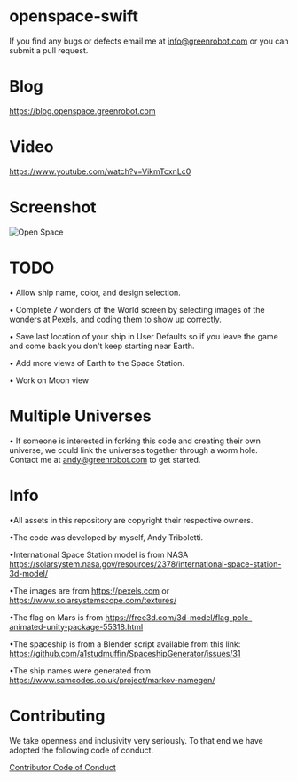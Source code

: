 # openspace-swift

If you find any bugs or defects email me at info@greenrobot.com or you can submit a pull request.

# Blog
https://blog.openspace.greenrobot.com


# Video
https://www.youtube.com/watch?v=VikmTcxnLc0

# Screenshot
![Open Space](https://i.imgur.com/8ERjHc9.png)

# TODO
• Allow ship name, color, and design selection.

• Complete 7 wonders of the World screen by selecting images of the wonders at Pexels, and coding them to show up correctly.

• Save last location of your ship in User Defaults so if you leave the game and come back you don't keep starting near Earth.

• Add more views of Earth to the Space Station.

• Work on Moon view

# Multiple Universes
• If someone is interested in forking this code and creating their own universe, we could link the universes together through a worm hole. Contact me at andy@greenrobot.com to get started.

# Info
•All assets in this repository are copyright their respective owners.

•The code was developed by myself, Andy Triboletti.

•International Space Station model is from NASA
https://solarsystem.nasa.gov/resources/2378/international-space-station-3d-model/

•The images are from https://pexels.com or https://www.solarsystemscope.com/textures/

•The flag on Mars is from https://free3d.com/3d-model/flag-pole-animated-unity-package-55318.html

•The spaceship is from a Blender script available from this link: https://github.com/a1studmuffin/SpaceshipGenerator/issues/31

•The ship names were generated from https://www.samcodes.co.uk/project/markov-namegen/

# Contributing

We take openness and inclusivity very seriously. To that end we have adopted the following code of conduct.

[Contributor Code of Conduct](CODE_OF_CONDUCT.md)
